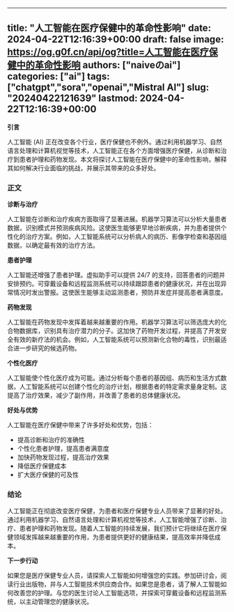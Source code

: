 
---
title: "人工智能在医疗保健中的革命性影响"
date: 2024-04-22T12:16:39+00:00
draft: false
image: https://og.g0f.cn/api/og?title=人工智能在医疗保健中的革命性影响
authors: ["naiveのai"]
categories: ["ai"]
tags: ["chatgpt","sora","openai","Mistral AI"]
slug: "20240422121639"
lastmod: 2024-04-22T12:16:39+00:00
---
**引言**

人工智能 (AI) 正在改变各个行业，医疗保健也不例外。通过利用机器学习、自然语言处理和计算机视觉等技术，人工智能正在各个方面增强医疗保健，从诊断和治疗到患者护理和药物发现。本文将探讨人工智能在医疗保健中的革命性影响，解释其如何解决行业面临的挑战，并展示其带来的众多好处。

### 正文

**诊断与治疗**

人工智能在诊断和治疗疾病方面取得了显著进展。机器学习算法可以分析大量患者数据，识别模式并预测疾病风险。这使医生能够更早地诊断疾病，并为患者提供个性化的治疗方案。例如，人工智能系统可以分析病人的病历、影像学检查和基因组数据，以确定最有效的治疗方法。

**患者护理**

人工智能还增强了患者护理。虚拟助手可以提供 24/7 的支持，回答患者的问题并安排预约。可穿戴设备和远程监测系统可以持续跟踪患者的健康状况，并在出现异常情况时发出警报。这使医生能够主动监测患者，预防并发症并提高患者满意度。

**药物发现**

人工智能在药物发现中发挥着越来越重要的作用。机器学习算法可以筛选庞大的化合物数据库，识别具有治疗潜力的分子。这加快了药物开发过程，并提高了开发安全有效的新疗法的机会。例如，人工智能系统可以预测新化合物的毒性，识别最适合进一步研究的候选药物。

**个性化医疗**

人工智能使个性化医疗成为可能。通过分析每个患者的基因组、病历和生活方式数据，人工智能系统可以创建个性化的治疗计划，根据患者的特定需求量身定制。这提高了治疗效果，减少了副作用，并改善了患者的总体健康状况。

**好处与优势**

人工智能在医疗保健中带来了许多好处和优势，包括：

- 提高诊断和治疗的准确性
- 个性化患者护理，提高患者满意度
- 加快药物发现过程，提高治疗效果
- 降低医疗保健成本
- 扩大医疗保健的可及性

### 结论

人工智能正在彻底改变医疗保健，为患者和医疗保健专业人员带来了显著的好处。通过利用机器学习、自然语言处理和计算机视觉等技术，人工智能增强了诊断、治疗、患者护理和药物发现。随着人工智能的持续发展，我们预计它将继续在医疗保健领域发挥越来越重要的作用，为患者提供更好的健康结果，提高效率并降低成本。

**下一步行动**

如果您是医疗保健专业人员，请探索人工智能如何增强您的实践。参加研讨会，阅读行业出版物，并与人工智能技术供应商合作。如果您是患者，请了解人工智能如何改善您的护理。与您的医生讨论人工智能选项，并探索可穿戴设备和远程监测系统，以主动管理您的健康状况。
